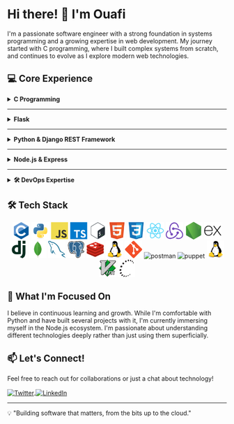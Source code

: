 # Hi there! 👋 I'm Ouafi

I'm a passionate software engineer with a strong foundation in systems programming and a growing expertise in web development. My journey started with C programming, where I built complex systems from scratch, and continues to evolve as I explore modern web technologies.

## 💻 Core Experience

<details>
<summary><strong>C Programming</strong></summary>

<br> 


I have a solid foundation in low-level programming with C, demonstrated through projects like:
- <a href="https://github.com/AbdeljallilOuafi/printf"><strong>printf</strong></a>: Custom implementation of the printf function from scratch, showcasing a deep understanding of C's memory management and variadic functions.
- <a href="https://github.com/AbdeljallilOuafi/simple_shell"><strong>simple_shell</strong></a>: A UNIX command line interpreter built entirely in C, implementing core shell functionality and process management.

</details>

---

<details>
<summary><strong>Flask</strong></summary>

<br> 



I created a full-stack **Airbnb Clone** using Flask, showcasing end-to-end development skills:
- **[Airbnb Clone](https://github.com/AbdeljalilOuafi/Airbnb-clone)**: Implemented backend services in Flask, user authentication, dynamic search, and a responsive frontend.

</details>

---

<details>
<summary><strong>Python & Django REST Framework</strong></summary>

<br> 


I've built several production-ready marketplaces using Python and DRF:
- **[Prime-Eats](https://github.com/AbdeljallilOuafi/Prime-Eats)**: A community-driven platform connecting restaurant owners with food enthusiasts.
- **[Crafitori](https://github.com/AbdeljalilOuafi/Crafitori)**: An online marketplace for artisans featuring integrated PayPal payments and order management.

</details>

---

<details>
<summary><strong>Node.js & Express</strong></summary>

<br> 


Actively expanding my Node.js expertise:
- **[Files_Manager](https://github.com/AbdeljalilOuafi/alx-files_manager)**: A robust file management API built with Node.js, Express, MongoDB, and Redis.
- 🔨 **Currently Working On**: A full-featured social media platform inspired by Facebook's architecture.

</details>

---

<details>
<summary><strong>🛠 DevOps Expertise</strong></summary>

I've built a solid foundation in DevOps, mastering essential concepts and tools to manage, automate, and optimize infrastructure. My hands-on experience spans:

- **Shell Scripting**: Mastered Shell Basics, Permissions, Redirections, Variables & Expansions, and advanced topics like Loops, Conditions & Parsing.
- **Processes & Signals**: Comprehensive understanding of process management and signal handling.  
- **Networking Basics**: Explored **TCP/IP fundamentals**, **DNS**, **ports**, and advanced topics in **Networking Basics 2**.  
- **Regular Expressions**: Proficient in writing regex patterns for data parsing, validation, and transformations.  
- **Web Infrastructure Design**: Conceptualized and documented scalable and resilient web architecture.  
- **Configuration Management**: Hands-on experience with **Puppet**, automating deployment and ensuring consistency across systems.  
- **SSH**: Expertise in secure remote server management and key-based authentication.  
- **Web Servers & Load Balancing**: Proficient in setting up and configuring **Nginx**, **HAProxy**, and application servers.  
- **HTTPS & SSL**: Implemented SSL certificates and enforced HTTPS for secure web communication.  
- **Firewall Management**: Configured firewalls to secure systems and control access.  
- **Database Management**: Deployed and managed **MySQL** databases for web and application data.  
- **APIs & Monitoring**: Built RESTful APIs (**API & API Advanced**) and implemented **Webstack Monitoring** to ensure uptime and performance.  
- **Incident Response**: Prepared **Postmortems** to document and learn from outages and incidents.

You can explore my DevOps journey in detail through my repository: [alx-system_engineering-devops](https://github.com/AbdeljalilOuafi/alx-system_engineering-devops).

</details>


## 🛠 Tech Stack
<p align="center">
  <!-- Programming Languages -->
  <img src="https://raw.githubusercontent.com/devicons/devicon/master/icons/c/c-original.svg" alt="c" width="40" height="40"/>
  <img src="https://raw.githubusercontent.com/devicons/devicon/master/icons/python/python-original.svg" alt="python" width="40" height="40"/>
  <img src="https://raw.githubusercontent.com/devicons/devicon/master/icons/javascript/javascript-original.svg" alt="javascript" width="40" height="40"/>
  <img src="https://raw.githubusercontent.com/devicons/devicon/master/icons/typescript/typescript-original.svg" alt="typescript" width="40" height="40"/>
  <img src="https://raw.githubusercontent.com/devicons/devicon/master/icons/bash/bash-original.svg" alt="bash" width="40" height="40"/>
  <!-- Frontend -->
  <img src="https://raw.githubusercontent.com/devicons/devicon/master/icons/html5/html5-original.svg" alt="html5" width="40" height="40"/>
  <img src="https://raw.githubusercontent.com/devicons/devicon/master/icons/css3/css3-original.svg" alt="css3" width="40" height="40"/>
  <img src="https://raw.githubusercontent.com/devicons/devicon/master/icons/react/react-original.svg" alt="react" width="40" height="40"/>
  <img src="https://raw.githubusercontent.com/devicons/devicon/master/icons/redux/redux-original.svg" alt="redux" width="40" height="40"/>
  <!-- Backend -->
  <img src="https://raw.githubusercontent.com/devicons/devicon/master/icons/nodejs/nodejs-original.svg" alt="nodejs" width="40" height="40"/>
  <img src="https://raw.githubusercontent.com/devicons/devicon/master/icons/express/express-original.svg" alt="express" width="40" height="40"/>
  <img src="https://raw.githubusercontent.com/devicons/devicon/master/icons/django/django-plain.svg" alt="django" width="40" height="40"/>
  <!-- Databases -->
  <img src="https://raw.githubusercontent.com/devicons/devicon/master/icons/mongodb/mongodb-original.svg" alt="mongodb" width="40" height="40"/>
  <img src="https://raw.githubusercontent.com/devicons/devicon/master/icons/mysql/mysql-original.svg" alt="mysql" width="40" height="40"/>
  <img src="https://raw.githubusercontent.com/devicons/devicon/master/icons/postgresql/postgresql-original.svg" alt="postgresql" width="40" height="40"/>
  <img src="https://raw.githubusercontent.com/devicons/devicon/master/icons/redis/redis-original.svg" alt="redis" width="40" height="40"/>
  <!-- Tools & Others -->
  <img src="https://raw.githubusercontent.com/devicons/devicon/master/icons/linux/linux-original.svg" alt="linux" width="40" height="40"/>
  <img src="https://raw.githubusercontent.com/devicons/devicon/master/icons/git/git-original.svg" alt="git" width="40" height="40"/>
  <img src="https://www.vectorlogo.zone/logos/getpostman/getpostman-icon.svg" alt="postman" width="40" height="40"/>
  <img src="https://cdn.icon-icons.com/icons2/2699/PNG/512/puppet_logo_icon_168887.png" alt="puppet" width="40" height="40"/>
  <!-- DevOps & Tools -->
  <img src="https://raw.githubusercontent.com/devicons/devicon/master/icons/linux/linux-original.svg" alt="linux" width="40" height="40"/>
  <img src="https://raw.githubusercontent.com/devicons/devicon/master/icons/vim/vim-original.svg" alt="vim" width="40" height="40"/>
  <img src="https://raw.githubusercontent.com/devicons/devicon/master/icons/ssh/ssh-original.svg" alt="ssh" width="40" height="40"/>
</p>

## 🌱 What I'm Focused On
I believe in continuous learning and growth. While I'm comfortable with Python and have built several projects with it, I'm currently immersing myself in the Node.js ecosystem. I'm passionate about understanding different technologies deeply rather than just using them superficially.

## 📫 Let's Connect!
Feel free to reach out for collaborations or just a chat about technology!
<p align="left">
  <a href="https://twitter.com/your_handle" target="blank">
    <img align="center" src="https://raw.githubusercontent.com/rahuldkjain/github-profile-readme-generator/master/src/images/icons/Social/twitter.svg" alt="Twitter" height="30" width="40" />
  </a>
  <a href="https://linkedin.com/in/your_profile" target="blank">
    <img align="center" src="https://raw.githubusercontent.com/rahuldkjain/github-profile-readme-generator/master/src/images/icons/Social/linked-in-alt.svg" alt="LinkedIn" height="30" width="40" />
  </a>
</p>

---
💡 "Building software that matters, from the bits up to the cloud."

